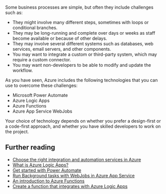 Some business processes are simple, but often they include challenges such as:

- They might involve many different steps, sometimes with loops or conditional branches.
- They may be long-running and complete over days or weeks as staff become available or because of other delays.
- They may involve several different systems such as databases, web services, email servers, and other components.
- You may want to integrate a custom or third-party system, which may require a custom connector.
- You may want non-developers to be able to modify and update the workflow.

As you have seen, Azure includes the following technologies that you can use to overcome these challenges:

- Microsoft Power Automate
- Azure Logic Apps
- Azure Functions
- Azure App Service WebJobs

Your choice of technology depends on whether you prefer a design-first or a code-first approach, and whether you have skilled developers to work on the project.

## Further reading

- [Choose the right integration and automation services in Azure](/azure/azure-functions/functions-compare-logic-apps-ms-flow-webjobs)
- [What is Azure Logic Apps?](/azure/logic-apps/logic-apps-overview)
- [Get started with Power Automate](/power-automate/getting-started)
- [Run Background tasks with WebJobs in Azure App Service](/azure/app-service/webjobs-create)
- [An introduction to Azure Functions](/azure/azure-functions/functions-overview)
- [Create a function that integrates with Azure Logic Apps](/azure/azure-functions/functions-twitter-email)